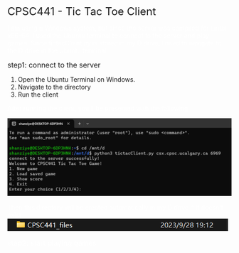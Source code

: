 <font size="5">CPSC441 - Tic Tac Toe Client</font>

<font color="white">I am using a Windows system, but since the server was compiled for Linux x86-64, I used the Ubuntu terminal to connect to the server and play games. Since tictacClient.py is stored in my D drive, I need to navigate to the D drive in the Ubuntu terminal.</font>


<font size="3">step1: connect to the server</font>

1. Open the Ubuntu Terminal on Windows.
2. Navigate to the directory
3. Run the client 

<font color="white">After running the client, you'll be presented with the following

![Connection Diagram](https://github.com/yszdw/CPSC319-Assignment/blob/main/connection.png)

<font color="white">Then this directory will be created automatically in my D drive if it doesn't exist
![directory](https://github.com/yszdw/ENSF337-Assignment/blob/main/directory.png)

<font size="3">step2: start playing games</font>









